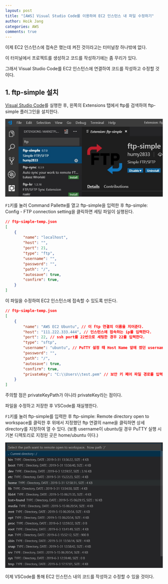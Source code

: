 ```yaml
---
layout: post
title: "[AWS] Visual Studio Code를 이용하여 EC2 인스턴스 내 파일 수정하기"
author: Hoik Jang
categories: AWS
comments: true
---
```


이제 EC2 인스턴스에 접속은 했는데 켜진 것이라고는 터미널창 하나밖에 없다.

이 터미널에서 프로젝트를 생성하고 코드를 작성하기에는 좀 무리가 있다.

그래서 Visual Studio Code를 EC2 인스턴스에 연결하여 코드를 작성하고 수정할 것이다.



## 1. ftp-simple 설치

[Visual Studio Code](<https://code.visualstudio.com/download>)를 실행한 후, 왼쪽의 Extensions 탭에서 ftp를 검색하여 ftp-simple 플러그인을 설치한다.

![aws_vscode_ftp_install](/assets/img/aws/aws_vscode_ftp_install.jpg)

`F1`키를 눌러 Command Pallette를 열고 ftp-simple을 입력한 후 ftp-simple: Config - FTP connection setting을 클릭하면 세팅 파일이 실행된다.

```json
// ftp-simple-temp.json
[
	{
		"name": "localhost",
		"host": "",
		"port": 21,
		"type": "ftp",
		"username": "",
		"password": "",
		"path": "/",
		"autosave": true,
		"confirm": true,
	}
]
```

이 파일을 수정하여 EC2 인스턴스에 접속할 수 있도록 만든다.

```json
// ftp-simple-temp.json
[
	{
		"name": "AWS EC2 Ubuntu", // 이 ftp 연결의 이름을 지어준다.
		"host": "111.222.333.444", // 인스턴스에 접속하는 ip를 입력한다.
		"port": 22, // ssh port를 22번으로 세팅한 경우 22를 입력한다.
		"type": "sftp",
		"username": "ubuntu", // PuTTY 설정 때 Host Name 앞에 썼던 username을 입력한다. 보통은 ubuntu나 root
		"password": "",
		"path": "/",
		"autosave": true,
		"confirm": true,
		"privateKey": "C:\\Users\\test.pem" // 보안 키 페어 파일 경로를 입력한다.
	}
]
```

주의할 점은 privateKeyPath가 아니라 privateKey라는 점이다.

파일을 수정하고 저장한 후 VSCode를 재실행한다.

`F1`키를 눌러 ftp-simple를 입력한 후 ftp-simple: Remote directory open to workspace를 클릭한 후 위에서 지정했던 ftp 연결의 name을 클릭하면 상세 directory를 지정하여 열 수 있다. (보통 username이 ubuntu일 경우 PuTTY 실행 시 기본 디렉토리로 지정된 곳은 home/ubuntu 이다.)

![aws_vscode_ftp_config](/assets/img/aws/aws_vscode_ftp_config.jpg)

이제 VSCode를 통해 EC2 인스턴스 내의 코드를 작성하고 수정할 수 있을 것이다.